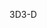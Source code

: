 <span data-ttu-id="23cf8-101">3D</span><span class="sxs-lookup"><span data-stu-id="23cf8-101">3-D</span></span>